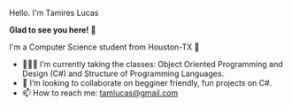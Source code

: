 Hello. I'm Tamires Lucas

**Glad to see you here!** 🙂

I'm a Computer Science student from Houston-TX 🤠

- 👩🏼‍🎓 I’m currently taking the classes: Object Oriented Programming and Design (C#) and Structure of Programming Languages.
- 💞️ I’m looking to collaborate on begginer friendly, fun projects on C#.
- 📫 How to reach me: tamlucas@gmail.com
